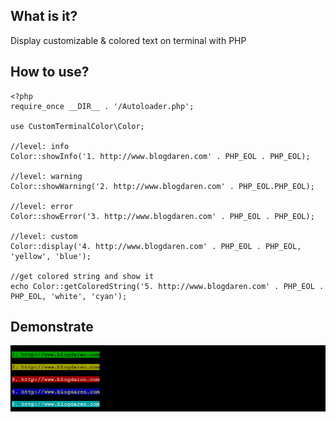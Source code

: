 ## What is it?
Display customizable & colored text on terminal with PHP

## How to use?
```
<?php
require_once __DIR__ . '/Autoloader.php';

use CustomTerminalColor\Color;

//level: info
Color::showInfo('1. http://www.blogdaren.com' . PHP_EOL . PHP_EOL);

//level: warning
Color::showWarning('2. http://www.blogdaren.com' . PHP_EOL.PHP_EOL);

//level: error
Color::showError('3. http://www.blogdaren.com' . PHP_EOL . PHP_EOL);

//level: custom
Color::display('4. http://www.blogdaren.com' . PHP_EOL . PHP_EOL, 'yellow', 'blue');

//get colored string and show it
echo Color::getColoredString('5. http://www.blogdaren.com' . PHP_EOL . PHP_EOL, 'white', 'cyan');
```

## Demonstrate
![demo](https://github.com/blogdaren/CustomTerminalColor/blob/master/image/demo.png)

